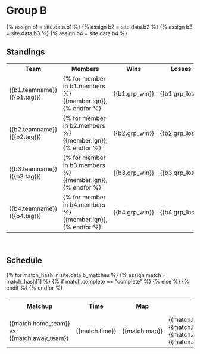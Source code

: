 <h1>Group B</h1>
{% assign b1 = site.data.b1 %}
{% assign b2 = site.data.b2 %}
{% assign b3 = site.data.b3 %}
{% assign b4 = site.data.b4 %}

<h2>Standings</h2>
<table style="width:100%">
  <tr>
    <th>Team</th>
    <th>Members</th>
    <th>Wins</th>
    <th>Losses</th>
  </tr>
  <tr>
    <td>{{b1.teamname}} ({{b1.tag}})</td>
    <td>{% for member in b1.members %}{{member.ign}}, {% endfor %}</td>
    <td>{{b1.grp_win}}</td>
    <td>{{b1.grp_loss}}</td>
  </tr>
  <tr>
    <td>{{b2.teamname}} ({{b2.tag}})</td>
    <td>{% for member in b2.members %}{{member.ign}}, {% endfor %}</td>
    <td>{{b2.grp_win}}</td>
    <td>{{b2.grp_loss}}</td>
  </tr>
  <tr>
    <td>{{b3.teamname}} ({{b3.tag}})</td>
    <td>{% for member in b3.members %}{{member.ign}}, {% endfor %}</td>
    <td>{{b3.grp_win}}</td>	
    <td>{{b3.grp_loss}}</td>
  </tr>
  <tr>
    <td>{{b4.teamname}} ({{b4.tag}})</td>
    <td>{% for member in b4.members %}{{member.ign}}, {% endfor %}</td>
    <td>{{b4.grp_win}}</td>
    <td>{{b4.grp_loss}}</td>
  </tr>
</table>

<br>

<h2>Schedule</h2>
<table style="width:100%">
  <tr>
    <th>Matchup</th>
    <th>Time</th>
    <th>Map</th>
    <th>Result</th>
    <th>Match Page</th>
  </tr>
  {% for match_hash in site.data.b_matches %}
  {% assign match = match_hash[1] %}
  <tr>
    <td>{{match.home_team}} vs {{match.away_team}}</td>
    <td>{{match.time}}</td>
    <td>{{match.map}}</td>
    {% if match.complete == "complete" %}	
    <td>{{match.hometag}} {{match.home_rounds}}-{{match.away_rounds}} {{match.awaytag}} </td>
    {% else %}
    <td> Not Played Yet </td>
    {% endif %}
    <td><a href="/groupb/{{match.id}}">Match Stats</a></td>
  </tr>
  {% endfor %}
 </table>